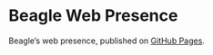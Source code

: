 # Beagle Web Presence

Beagle’s web presence, published on [GitHub Pages](https://jGleitz.github.io/Beagle/branches/fix-render).